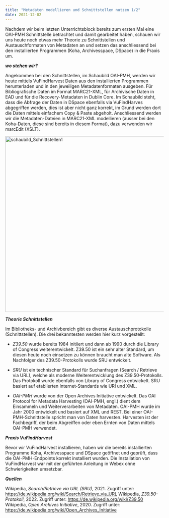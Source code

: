 ```yaml
---
title: "Metadaten modellieren und Schnittstellen nutzen 1/2"
date: 2021-12-02
---
```

Nachdem wir beim letzten Unterrichtsblock bereits zum ersten Mal eine OAI-PMH Schnittstelle betrachtet und damit gearbeitet haben, schauen wir uns heute noch etwas mehr Theorie zu Schnittstellen und Austauschformaten von Metadaten an und setzen das anschliessend bei den installierten Programmen (Koha, Archivesspace, DSpace) in die Praxis um.

***wo stehen wir?***

Angekommen bei den Schnittstellen, im Schaubild OAI-PMH, werden wir heute mittels VuFindHarvest Daten aus den installierten Programmen herunterladen und in den jeweiligen Metadatenformaten ausgeben. Für Bibliografische Daten im Format MARC21-XML, für Archivische Daten in EAD und für die Recovery-Metadaten in Dublin Core. Im Schaubild steht, dass die Abfrage der Daten in DSpace ebenfalls via VuFindHarves abgegriffen werden, dies ist aber nicht ganz korrekt, im Grund werden dort die Daten mittels einfachem Copy & Paste abgeholt. Anschliessend werden wir die Metadaten-Dateien in MARC21-XML modellieren (ausser bei den Koha-Daten, diese sind bereits in diesem Format), dazu verwenden wir marcEdit (XSLT).


<img width="557" alt="schaubild_Schnittstellen1" src="https://user-images.githubusercontent.com/74451681/151691366-fb59ca08-9579-4a5a-91ab-84771bdc5723.png">

***Theorie Schnittstellen***

Im Bibliotheks- und Archivbereich gibt es diverse Austauschprotokolle (Schnittstellen). Die drei bekanntesten werden hier kurz vorgestellt:

-	_Z39.50_ wurde bereits 1984 initiiert und dann ab 1990 durch die Library of Congress weiterentwickelt. Z39.50 ist ein sehr alter Standard, um diesen heute noch einsetzen zu können braucht man alte Software. Als Nachfolger des Z39.50-Protokolls wurde SRU entwickelt. 

-	_SRU_ ist ein technischer Standard für Suchanfragen (Search / Retrieve via URL), welche als moderne Weiterentwicklung des Z39.50-Protokolls. Das Protokoll wurde ebenfalls von Library of Congress entwickelt. SRU basiert auf etablierten Internet-Standards wie URI und XML.


-	_OAI-PMH_ wurde von der Open Archives Initiative entwickelt. Das OAI Protocol for Metadata Harvesting (OAI-PMH, engl.) dient dem Einsammeln und Weiterverarbeiten von Metadaten. OAI-PMH wurde im Jahr 2000 entwickelt und basiert auf XML und REST. Bei einer OAI-PMH-Schnittstelle spricht man von Daten harvesten. Harvesten ist der Fachbegriff, der beim Abgreiffen oder eben Ernten von Daten mittels OAI-PMH verwendet.

***Praxis VuFindHarvest***

Bevor wir VuFindHarvest installieren, haben wir die bereits installierten Programme Koha, Archivesspace und DSpace geöffnet und geprüft, dass die OAI-PMH-Endpoints korrekt installiert wurden.  Die Installation von VuFindHarvest war mit der geführten Anleitung in Webex ohne Schwierigkeiten umsetzbar.



***Quellen***

Wikipedia, *Search/Retrieve via URL (SRU)*, 2021. Zugriff unter: https://de.wikipedia.org/wiki/Search/Retrieve_via_URL
Wikipedia, *Z39.50-Protokoll*, 2022. Zugriff unter: https://de.wikipedia.org/wiki/Z39.50
Wikipedia, *Open Archives Initiative*, 2020. Zugriff unter: https://de.wikipedia.org/wiki/Open_Archives_Initiative



